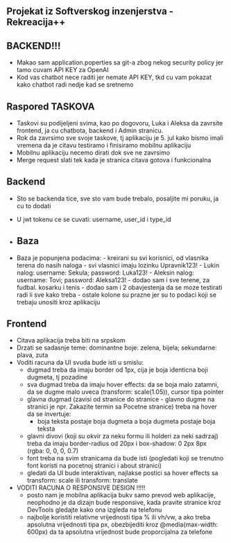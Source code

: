 ## Projekat iz Softverskog inzenjerstva - Rekreacija++

## BACKEND!!!

- Makao sam application.poperties sa git-a zbog nekog security policy jer tamo cuvam API KEY za OpenAI
- Kod vas chatbot nece raditi jer nemate API KEY, tkd cu vam pokazat kako chatbot radi nedje kad se sretnemo

## Raspored TASKOVA

- Taskovi su podijeljeni svima, kao po dogovoru, Luka i Aleksa da zavrsite frontend, ja cu chatbota, backend i Admin stranicu.
- Rok da zavrsimo sve svoje taskove, tj aplikaciju je 5. jul kako bismo imali vremena da je citavu testiramo i finisiramo mobilnu aplikaciju
- Mobilnu aplikaciju necemo dirati dok sve ne zavrsimo
- Merge request slati tek kada je stranica citava gotova i funkcionalna

## Backend

- Sto se backenda tice, sve sto vam bude trebalo, posaljite mi poruku, ja cu to dodati
- U jwt tokenu ce se cuvati: username, user_id i type_id

- ## Baza
  
- Baza je popunjena podacima:
      - kreirani su svi korisnici, od vlasnika terena do nasih naloga
      - svi vlasnici imaju lozinku Upravnik123!
      - Lukin nalog: username: Sekula; password: Luka123!
      - Aleksin nalog: username: Tovi; password: Aleksa123!
      - dodao sam i sve terene, za fudbal. kosarku i tenis
      - dodao sam i 2 obavjestenja da se moze testirati radi li sve kako treba
      - ostale kolone su prazne jer su to podaci koji se trebaju unositi kroz aplikaciju

## Frontend

- Citava aplikacija treba biti na srpskom
- Drzati se sadasnje teme: dominantne boje: zelena, bijela; sekundarne: plava, zuta
- Voditi racuna da UI svuda bude isti u smislu:
    - dugmad treba da imaju border od 1px, cija je boja identicna boji dugmeta, tj pozadine
    - sva dugmad treba da imaju hover effects: da se boja malo zatamni, da se dugme malo uveca (transform: scale(1.05)), cursor tipa pointer
    - glavna dugmad (zavisi od stranice do stranice - glavno dugme na stranici je npr. Zakazite termin sa Pocetne stranice) treba na hover da se invertuje:
      - boja teksta postaje boja dugmeta a boja dugmeta postaje boja teksta
    - glavni divovi (koji su okvir za neku formu ili holderi za neki sadrzaj) treba da imaju border-radius od 20px i box-shadow: 0 2px 8px (rgba: 0, 0, 0, 0.7)
    - font treba na svim stranicama da bude isti (pogledati koji se trenutno font koristi na pocetnoj stranici i about stranici)
    - gledati da UI bude interaktivan, najlakse postici sa hover effects sa transform: scale ili transform: translate
- VODITI RACUNA O RESPONSIVE DESIGN !!!!!
    - posto nam je mobilna aplikacija bukv samo prevod web aplikacije, neophodno je da dizajn bude responsive, kada pravite stranice kroz DevTools gledajte kako ona izgleda na telefonu
    - najbolje koristiti relativne vrijednosti tipa % ili vh/vw, a ako treba apsolutna vrijednosti tipa px, obezbijediti kroz @media(max-width: 600px) da ta apsolutna vrijednost bude proporcijalna za telefone
